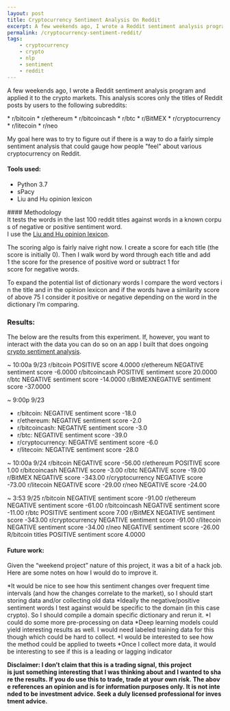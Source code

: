 ```yaml
---
layout: post
title: Cryptocurrency Sentiment Analysis On Reddit
excerpt: A few weekends ago, I wrote a Reddit sentiment analysis program and applied it to the crypto markets. Lets take a look how it panned out.
permalink: /cryptocurrency-sentiment-reddit/
tags:
    - cryptocurrency
    - crypto
    - nlp
    - sentiment
    - reddit
---
```


A few weekends ago, I wrote a Reddit sentiment analysis program and applied it to the crypto markets. This analysis scores only the titles of Reddit posts by users to the following subreddits:

* r/bitcoin
* r/ethereum
* r/bitcoincash
* r/btc
* r/BitMEX
* r/cryptocurrency
* r/litecoin
* r/neo

My goal here was to try to figure out if there is a way to do a fairly simple sentiment analysis that could gauge how people "feel" about various cryptocurrency on Reddit.

#### Tools used:
- Python 3.7
- sPacy
- Liu and Hu opinion lexicon

#### Methodology
 
It tests the words in the last 100 reddit titles against words in a known corpus of negative or positive sentiment word. I use the [Liu and Hu opinion lexicon](https://www.cs.uic.edu/~liub/FBS/sentiment-analysis.html).

The scoring algo is fairly naive right now. I create a score for each title (the score is initially 0). Then I walk word by word through each title and add 1 the score for the presence of positive word or subtract 1 for score for negative words.

To expand the potential list of dictionary words I compare the word vectors in the title and in the opinion lexicon and if the words have a similarity score of above 75 I consider it positive or negative depending on the word in the dictionary I’m comparing.

### Results:

The below are the results from this experiment. If, however, you want to interact with the data you can do so on an app I built that does ongoing [crypto sentiment analysis](https://app.disentinel.com).

~ 10:00a 9/23
r/bitcoin POSITIVE score 4.0000
r/ethereum NEGATIVE sentiment score -6.0000
r/bitcoincash POSITIVE sentiment score 20.0000
r/btc NEGATIVE sentiment score -14.0000
r/BitMEXNEGATIVE sentiment score -37.0000

~ 9:00p 9/23
* r/bitcoin: NEGATIVE sentiment score -18.0
* r/ethereum: NEGATIVE sentiment score -2.0
* r/bitcoincash: NEGATIVE sentiment score -3.0
* r/btc: NEGATIVE sentiment score -39.0
* r/cryptocurrency: NEGATIVE sentiment score -6.0
* r/litecoin: NEGATIVE sentiment score -28.0

~ 10:00a 9/24
r/bitcoin NEGATIVE score -56.00
r/ethereum POSITIVE score 1.00
r/bitcoincash NEGATIVE score -3.00
r/btc NEGATIVE score -19.00
r/BitMEX NEGATIVE score -343.00
r/cryptocurrency NEGATIVE score -73.00
r/litecoin NEGATIVE score -29.00
r/neo NEGATIVE score -24.00

~ 3:53 9/25
r/bitcoin NEGATIVE sentiment score -91.00
r/ethereum NEGATIVE sentiment score -61.00
r/bitcoincash NEGATIVE sentiment score -11.00
r/btc POSITIVE sentiment score 7.00
r/BitMEX NEGATIVE sentiment score -343.00
r/cryptocurrency NEGATIVE sentiment score -91.00
r/litecoin NEGATIVE sentiment score -34.00
r/neo NEGATIVE sentiment score -26.00
R/bitcoin titles POSITIVE sentiment score 4.0000

#### Future work:
Given the “weekend project” nature of this project, it was a bit of a hack job. Here are some notes on how I would do to improve it.

*It would be nice to see how this sentiment changes over frequent time intervals (and how the changes correlate to the market), so I should start storing data and/or collecting old data
*Ideally the negative/positive sentiment words I test against would be specific to the domain (in this case crypto). So I should compile a domain specific dictionary and rerun it.
*I could do some more pre-processing on data
*Deep learning models could yield interesting results as well. I would need labeled training data for this though which could be hard to collect.
*I would be interested to see how the method could be applied to tweets
*Once I collect more data, it would be interesting to see if this is a leading or lagging indicator

**Disclaimer: I don’t claim that this is a trading signal, this project is just something interesting that I was thinking about and I wanted to share the results. If you do use this to trade, trade at your own risk. The above references an opinion and is for information purposes only. It is not intended to be investment advice. Seek a duly licensed professional for investment advice.**

